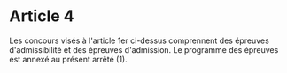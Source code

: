 # Article 4

Les concours visés à l'article 1er ci-dessus comprennent des épreuves d'admissibilité et des épreuves d'admission. Le programme des épreuves est annexé au présent arrêté (1).
